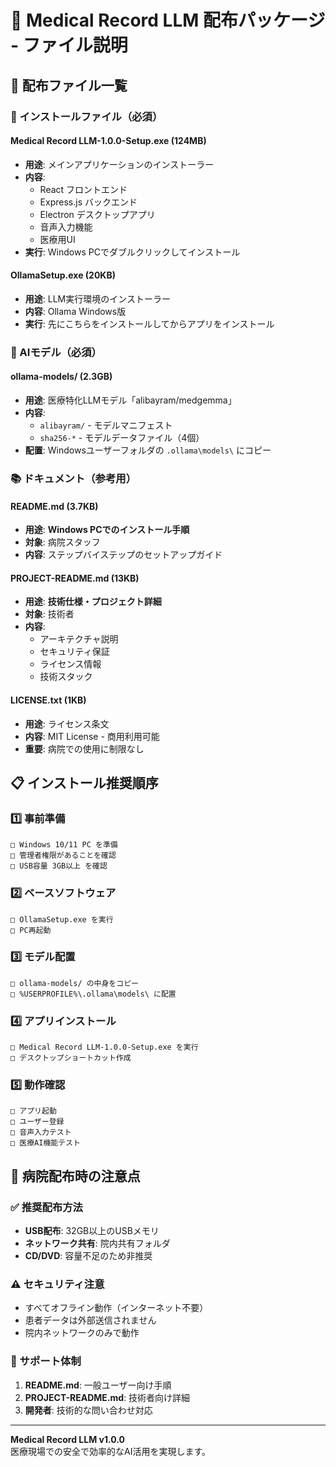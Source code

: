 # 📁 Medical Record LLM 配布パッケージ - ファイル説明

## 🎯 **配布ファイル一覧**

### **🚀 インストールファイル（必須）**

#### **Medical Record LLM-1.0.0-Setup.exe** (124MB)
- **用途**: メインアプリケーションのインストーラー
- **内容**: 
  - React フロントエンド
  - Express.js バックエンド
  - Electron デスクトップアプリ
  - 音声入力機能
  - 医療用UI
- **実行**: Windows PCでダブルクリックしてインストール

#### **OllamaSetup.exe** (20KB)
- **用途**: LLM実行環境のインストーラー
- **内容**: Ollama Windows版
- **実行**: 先にこちらをインストールしてからアプリをインストール

### **🧠 AIモデル（必須）**

#### **ollama-models/** (2.3GB)
- **用途**: 医療特化LLMモデル「alibayram/medgemma」
- **内容**:
  - `alibayram/` - モデルマニフェスト
  - `sha256-*` - モデルデータファイル（4個）
- **配置**: Windowsユーザーフォルダの `.ollama\models\` にコピー

### **📚 ドキュメント（参考用）**

#### **README.md** (3.7KB)
- **用途**: **Windows PCでのインストール手順**
- **対象**: 病院スタッフ
- **内容**: ステップバイステップのセットアップガイド

#### **PROJECT-README.md** (13KB)
- **用途**: **技術仕様・プロジェクト詳細**
- **対象**: 技術者
- **内容**: 
  - アーキテクチャ説明
  - セキュリティ保証
  - ライセンス情報
  - 技術スタック

#### **LICENSE.txt** (1KB)
- **用途**: ライセンス条文
- **内容**: MIT License - 商用利用可能
- **重要**: 病院での使用に制限なし

## 📋 **インストール推奨順序**

### **1️⃣ 事前準備**
```
□ Windows 10/11 PC を準備
□ 管理者権限があることを確認
□ USB容量 3GB以上 を確認
```

### **2️⃣ ベースソフトウェア**
```
□ OllamaSetup.exe を実行
□ PC再起動
```

### **3️⃣ モデル配置**
```
□ ollama-models/ の中身をコピー
□ %USERPROFILE%\.ollama\models\ に配置
```

### **4️⃣ アプリインストール**
```
□ Medical Record LLM-1.0.0-Setup.exe を実行
□ デスクトップショートカット作成
```

### **5️⃣ 動作確認**
```
□ アプリ起動
□ ユーザー登録
□ 音声入力テスト
□ 医療AI機能テスト
```

## 🏥 **病院配布時の注意点**

### **✅ 推奨配布方法**
- **USB配布**: 32GB以上のUSBメモリ
- **ネットワーク共有**: 院内共有フォルダ
- **CD/DVD**: 容量不足のため非推奨

### **⚠️ セキュリティ注意**
- すべてオフライン動作（インターネット不要）
- 患者データは外部送信されません
- 院内ネットワークのみで動作

### **🔧 サポート体制**
1. **README.md**: 一般ユーザー向け手順
2. **PROJECT-README.md**: 技術者向け詳細
3. **開発者**: 技術的な問い合わせ対応

---

**Medical Record LLM v1.0.0**  
医療現場での安全で効率的なAI活用を実現します。
